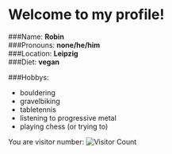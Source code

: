 # Welcome to my profile!

###Name: **Robin**<br/>
###Pronouns: **none/he/him** <br/>
###Location: **Leipzig**<br/>
###Diet: **vegan**<br/>


###Hobbys:
- bouldering
- gravelbiking
- tabletennis
- listening to progressive metal
- playing chess (or trying to)

You are visitor number:
![Visitor Count](https://profile-counter.glitch.me/{RobinWitt}/count.svg)
